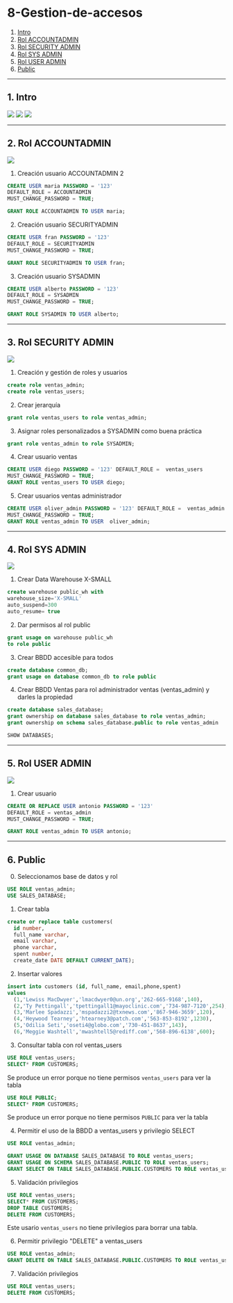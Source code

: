 # 8-Gestion-de-accesos
1. [Intro](#schema1)
2. [Rol ACCOUNTADMIN](#schema2)
3. [Rol SECURITY ADMIN](#schema3)
4. [Rol SYS ADMIN](#schema4)
5. [Rol USER ADMIN](#schema5)
6. [Public](#schema6)

<hr>

<a name="schema1"></a>

## 1. Intro

![](./img/intro.png)
![](./img/intro_2.png)
![](./img/intro_3.png)

<hr>

<a name="schema2"></a>

## 2. Rol ACCOUNTADMIN
![](./img/accountadmin.png)

1. Creación usuario ACCOUNTADMIN 2
```sql
CREATE USER maria PASSWORD = '123' 
DEFAULT_ROLE = ACCOUNTADMIN 
MUST_CHANGE_PASSWORD = TRUE;

GRANT ROLE ACCOUNTADMIN TO USER maria;
```

2.  Creación usuario SECURITYADMIN
```sql
CREATE USER fran PASSWORD = '123' 
DEFAULT_ROLE = SECURITYADMIN 
MUST_CHANGE_PASSWORD = TRUE;

GRANT ROLE SECURITYADMIN TO USER fran;
```

3. Creación usuario SYSADMIN
```sql
CREATE USER alberto PASSWORD = '123' 
DEFAULT_ROLE = SYSADMIN 
MUST_CHANGE_PASSWORD = TRUE;

GRANT ROLE SYSADMIN TO USER alberto;
```
<hr>

<a name="schema3"></a>

## 3. Rol SECURITY ADMIN

![](./img/securityadmin.png)


1. Creación y gestión de roles y usuarios
```sql
create role ventas_admin;
create role ventas_users;
```
2. Crear jerarquía
```sql
grant role ventas_users to role ventas_admin;
```
3. Asignar roles personalizados a SYSADMIN como buena práctica
```sql
grant role ventas_admin to role SYSADMIN;
```
4. Crear usuario ventas
```sql
CREATE USER diego PASSWORD = '123' DEFAULT_ROLE =  ventas_users 
MUST_CHANGE_PASSWORD = TRUE;
GRANT ROLE ventas_users TO USER diego;
``` 
5. Crear usuarios ventas administrador
```sql
CREATE USER oliver_admin PASSWORD = '123' DEFAULT_ROLE =  ventas_admin
MUST_CHANGE_PASSWORD = TRUE;
GRANT ROLE ventas_admin TO USER  oliver_admin;
```

<hr>

<a name="schema4"></a>

## 4. Rol SYS ADMIN
![](./img/sysadmin.png)
1. Crear Data Warehouse X-SMALL
```sql
create warehouse public_wh with
warehouse_size='X-SMALL'
auto_suspend=300 
auto_resume= true
```

2. Dar permisos al rol public
```sql
grant usage on warehouse public_wh 
to role public
```
3. Crear BBDD accesible para todos
```sql
create database common_db;
grant usage on database common_db to role public
```
4. Crear BBDD Ventas para rol administrador ventas (ventas_admin) y darles la propiedad
```sql
create database sales_database;
grant ownership on database sales_database to role ventas_admin;
grant ownership on schema sales_database.public to role ventas_admin

SHOW DATABASES;
```

<hr>

<a name="schema5"></a>

## 5. Rol USER ADMIN
![](./img/useradmin.png)


1. Crear usuario
```sql
CREATE OR REPLACE USER antonio PASSWORD = '123' 
DEFAULT_ROLE = ventas_admin
MUST_CHANGE_PASSWORD = TRUE;

GRANT ROLE ventas_admin TO USER antonio;
```

<hr>

<a name="schema6"></a>

## 6. Public

0. Seleccionamos base de datos y rol
```sql
USE ROLE ventas_admin;
USE SALES_DATABASE;
```

1. Crear tabla

```sql
create or replace table customers(
  id number,
  full_name varchar, 
  email varchar,
  phone varchar,
  spent number,
  create_date DATE DEFAULT CURRENT_DATE);
```
2. Insertar valores
```sql
insert into customers (id, full_name, email,phone,spent)
values
  (1,'Lewiss MacDwyer','lmacdwyer0@un.org','262-665-9168',140),
  (2,'Ty Pettingall','tpettingall1@mayoclinic.com','734-987-7120',254),
  (3,'Marlee Spadazzi','mspadazzi2@txnews.com','867-946-3659',120),
  (4,'Heywood Tearney','htearney3@patch.com','563-853-8192',1230),
  (5,'Odilia Seti','oseti4@globo.com','730-451-8637',143),
  (6,'Meggie Washtell','mwashtell5@rediff.com','568-896-6138',600);
```

3. Consultar tabla con rol ventas_users
```sql
USE ROLE ventas_users;
SELECT* FROM CUSTOMERS;
```
Se produce un error porque no tiene permisos `ventas_users` para ver la tabla
```sql
USE ROLE PUBLIC;
SELECT* FROM CUSTOMERS;
```
Se produce un error porque no tiene permisos `PUBLIC` para ver la tabla

4. Permitir el uso de la BBDD a ventas_users y privilegio SELECT
```sql
USE ROLE ventas_admin;

GRANT USAGE ON DATABASE SALES_DATABASE TO ROLE ventas_users;
GRANT USAGE ON SCHEMA SALES_DATABASE.PUBLIC TO ROLE ventas_users;
GRANT SELECT ON TABLE SALES_DATABASE.PUBLIC.CUSTOMERS TO ROLE ventas_users
```

5. Validación privilegios
```sql
USE ROLE ventas_users;
SELECT* FROM CUSTOMERS;
DROP TABLE CUSTOMERS;
DELETE FROM CUSTOMERS;
```
Este usario `ventas_users` no tiene privilegios para borrar una tabla.

6. Permitir privilegio "DELETE" a ventas_users
```sql
USE ROLE ventas_admin;
GRANT DELETE ON TABLE SALES_DATABASE.PUBLIC.CUSTOMERS TO ROLE ventas_users
```
7. Validación privilegios
```sql
USE ROLE ventas_users;
DELETE FROM CUSTOMERS;
```